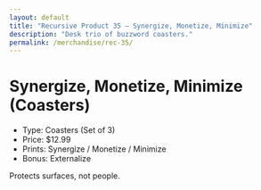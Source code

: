 ```yaml
---
layout: default
title: "Recursive Product 35 — Synergize, Monetize, Minimize"
description: "Desk trio of buzzword coasters."
permalink: /merchandise/rec-35/
---
```


# Synergize, Monetize, Minimize (Coasters)

- Type: Coasters (Set of 3)
- Price: $12.99
- Prints: Synergize / Monetize / Minimize
- Bonus: Externalize

Protects surfaces, not people.
